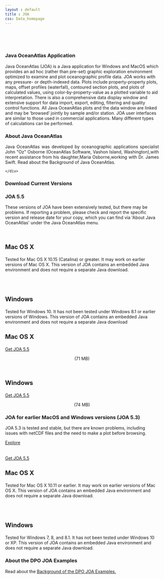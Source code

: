 ```yaml
---
layout : default
title : JOA
css: Data_homepage
---
```


<section id="call-to-action2">
<section id="call-to-action">
  <div class="container wow fadeIn">
    <br><br><br>
    <div class="row">
      <div class="col-lg-9 text-center text-lg-left" style="flex:0 0 100%;max-width:100%">
        <h3 class="cta-title">Java OceanAtlas Application</h3>
        <p class="cta-text">Java OceanAtlas (JOA) is a Java application for Windows and MacOS which provides an ad hoc (rather than pre-set) graphic exploration environment optimized to examine and plot oceanographic profile data. JOA works with any pressure- or depth-indexed data. Plots include property-property plots, maps, offset profiles (waterfall), contoured section plots, and plots of calculated values, using color-by-property-value as a plotted variable to aid interpretation. There is also a comprehensive data display window and extensive support for data import, export, editing, filtering and quality control functions. All Java OceanAtlas plots and the data window are linked and may be ‘browsed’ jointly by sample and/or station. JOA user interfaces are similar to those used in commercial applications. Many different types of calculations can be performed.</p>
      </div>
    </div>

  </div>
</section>
</section><!-- #call-to-action -->

<section id="call-to-action1">
<section id="call-to-action3">
  <div class="container wow fadeIn">
      <div class="col-lg-9 text-center text-lg-left" style="flex:0 0 100%;max-width:100%">
        <h3 class="cta-title1">About Java OceanAtlas</h3>
        <p class="cta-text1" style="text-align:justify">Java OceanAtlas was developed by oceanographic applications specialist John "Oz" Osborne (OceanAtlas Software, Vashon Island, Washington),with recent assistance from his daughter,Maria Osborne,working with Dr. James Swift. Read about the Background of Java OceanAtlas.</p>
      </div>

    </div>
</section>
</section><!-- #call-to-action -->
<!--==========================
Call To Action Section
============================-->
<section id="call-to-action">
    <div class="container wow fadeIn">
      <div class="row">
        <div class="col-lg-9 text-center text-lg-left" style="flex:0 0 100%;max-width:100%">
          <h3 class="cta-title">Download Current Versions</h3>
          <h3 class="cta-title">JOA 5.5</h3>
          <p class="cta-text">These versions of JOA have been extensively tested, but there may be problems. If reporting a problem, please check and report the specific version and release date for your copy, which you can find via  'About Java OceanAtlas' under the Java OceanAtlas menu.</p>
          <br>
        </div>
          <div class="col-lg-9 text-center text-lg-left">   
          <h3 class="cta-title" style="font-size:20px;">Mac OS X</h3>
          <p class="cta-text">Tested for Mac OS X 10.15 (Catalina) or greater. It may work on earlier versions of Mac OS X. This version of JOA contains an embedded Java environment and does not require a separate Java download.</p>
          <br><br>
          <h3 class="cta-title" style="font-size:20px;">Windows</h3>
          <p class="cta-text">Tested for Windows 10. It has not been tested under Windows 8.1 or earlier versions of Windows. This version of JOA contains an embedded Java environment and does not require a separate Java download</p>
        </div>
        <div class="col-lg-3 cta-btn-container text-center">
          <h3 class="cta-title" style="font-size:20px;">Mac OS X</h3>
          <a class="cta-btn align-middle" href="#">Get JOA 5.5</a>
          <p class="cta-text" style="text-align:center;">(71 MB)</p>
          <br>
            <h3 class="cta-title" style="font-size:20px;">Windows</h3>
          <a class="cta-btn align-middle" href="#">Get JOA 5.5</a>
          <p class="cta-text" style="text-align:center;">(74 MB)</p>
      </div>
    </div>
    </div>
  </section><!-- #call-to-action -->
  
 <section id="call-to-action1">
  <section id="call-to-action3">
    <div class="container wow fadeIn">
      <div class="row">
        <div class="col-lg-9 text-center text-lg-left" style="flex:0 0 100%;max-width:100%">
          <h3 class="cta-title1">JOA for earlier MacOS and Windows versions (JOA 5.3)</h3>
          <p class="cta-text1">JOA 5.3 is tested and stable, but there are known problems, including issues with
netCDF files and the need to make a plot before browsing.</p>
        </div>
        <div class="col-lg-3 cta-btn-container text-center">
          <a class="cta-btn1 align-middle" href="https://archive.h2o.ucsd.edu/virtualcruise/">Explore</a>
          <br><br><br>
          <a class="cta-btn1 align-middle" href="#">Get JOA 5.5</a>
      </div>
        <div class="col-lg-9 text-center text-lg-left">
          <h3 class="cta-title1" style="font-size:20px;">Mac OS X</h3>
          <p class="cta-text1">Tested for Mac OS X 10.11 or earlier. It may work on earlier versions of Mac OS X. This version of JOA contains an embedded Java environment and does not require a separate Java download.</p>
          <br><br>
          <h3 class="cta-title1" style="font-size:20px;">Windows</h3>
          <p class="cta-text1">Tested for Windows 7, 8, and 8.1. It has not been tested under Windows 10 or XP. This version of JOA contains an embedded Java environment and does not require a separate Java download.</p>
        </div>
      </div>
    </div>
  </section>
</section><!-- #call-to-action -->
<!--==========================
Call To Action Section
============================-->
<section id="call-to-action2">
<section id="call-to-action">
<div class="container wow fadeIn">
  <div class="row">
    <div class="col-lg-9 text-center text-lg-left" style="flex:0 0 100%;max-width:100%">
      <h3 class="cta-title">About the DPO JOA Examples</h3>
      <p class="cta-text">Read about the <a href="http://joa.ucsd.edu/dpo/dpo_joa_examples/background/index.html"><u>Background of the DPO JOA Examples.</u></a></p>
    </div>
  </div>

</div>
</section>
</section><!-- #call-to-action -->
